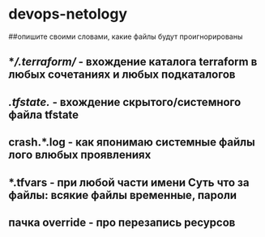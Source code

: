 # devops-netology
##опишите своими словами, какие файлы будут проигнорированы 
## **/.terraform/* - вхождение каталога terraform в любых сочетаниях и любых подкаталогов
## *.tfstate.* - вхождение скрытого/системного  файла tfstate
## crash.*.log -  как японимаю системные файлы лого влюбых проявлениях 
## *.tfvars - при любой части имени  Суть что за файлы:  всякие файлы временные, пароли
## пачка  override - про перезапись ресурсов
